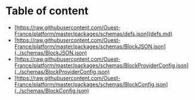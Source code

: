 # Table of content

* [https://raw.githubusercontent.com/Ouest-France/platform/master/packages/schemas/defs.json](defs.md)
* [https://raw.githubusercontent.com/Ouest-France/platform/master/packages/schemas/BlockJSON.json](../schemas/BlockJSON.json)
* [https://raw.githubusercontent.com/Ouest-France/platform/master/packages/schemas/BlockProviderConfig.json](../schemas/BlockProviderConfig.json)
* [https://raw.githubusercontent.com/Ouest-France/platform/master/packages/schemas/BlockConfig.json](../schemas/BlockConfig.json)